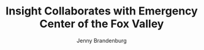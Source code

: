 ---
layout: post
title:  Insight Collaborates with Emergency Center of the Fox Valley
author: Jenny Brandenburg
---